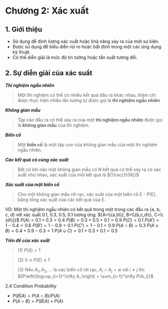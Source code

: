# Chương 2: Xác xuất

## 1. Giới thiệu

- Sử dụng để định lượng xác xuất hoặc khả năng xảy ra của một sự kiện.
- Được sử dụng để biểu diễn rủi ro hoặc bất định trong một các ứng dụng kỹ thuật.
- Có thể diễn giải là mức độ tin tưởng hoặc tần suất tương đối.

## 2. Sự diễn giải của xác suất

***Thí nghiệm ngẫu nhiên***
> Một thí nghiệm có thể có nhiều kết quả đầu ra khác nhau, thậm chí được thực hiện nhiều lần tương tự được gọi là **thí nghiệm ngẫu nhiên**

***Không gian mẫu***
> Tập các đầu ra có thể xảy ra của một **thí nghiệm ngẫu nhiên** được gọi là **không gian mẫu** của thí nghiệm.

***Biến cố***
> Một **biến cố** là một tập con của không gian mẫu của một thí nghiệm ngẫu nhiên.

***Các kết quả có cùng xác suất***
> Bất cứ khi nào một không gian mẫu có N kết quả có thể xảy ra có xác suất như nhau, xác suất của mỗi kết quả là ${\frac{1}{N}}$

***Xác suất của một biến cố***
> Cho một không gian mẫu rời rạc, xác suất của một biến cố E - P(E), bằng tổng xác suất của các kết quả của E.

VD: Một thí nghiệm ngẫu nhiên có kết quả trong một trong các đầu ra {a, b, c, d} với xác suất 0.1, 0.3, 0.5, 0.1 tương ứng. ${A=\\{a,b\\}, B=\\{b,c,d\\}, C=\\{d\\}}$
    ${P(A)=0.1+0.3=0.4}$
    ${P(B)=0.3+0.5+0.1=0.9}$
    ${P(C)=0.1}$
    ${P(A')=1-0.4=0.6}$
    ${P(B')=1-0.9=0.1}$
    ${P(C')=1-0.1=0.9}$
    ${P(A\cap B)=0.3}$
    ${P(A\cup B)=0.4+0.9-0.3=1}$
    ${P(A\cup C)=0.1+0.3+0.1=0.5}$

***Tiên đề của xác suất***

> (1) ${P(S)=1}$

> (2) ${0\le P(E)\le 1}$

> (3) Nếu ${A_1, A_2,...}$ là các biến cố rời rạc, ${A_i\cap A_j=\emptyset}$ với ${i\neq j}$ thì: ${P\left(\bigcup_{i=1}^\infty A_i\right) = \sum_{i=1}^\infty P(A_i)}$

2.4 Condition Probability
- ${P(B|A) = P(A\cap B) / P(A)}$
- ${P(A\cap B) = P(B|A) \times P(A)}$

